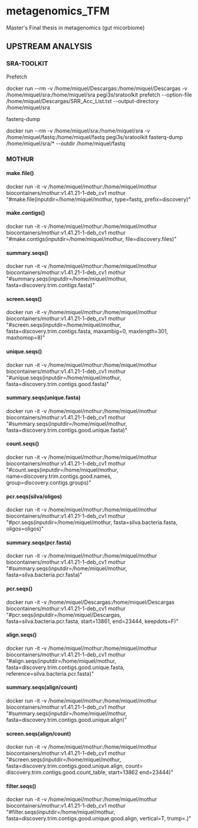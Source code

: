 # metagenomics_TFM
Master's Final thesis in metagenomics (gut micorbiome)


## UPSTREAM ANALYSIS

### SRA-TOOLKIT

Prefetch

docker run --rm -v /home/miquel/Descargas:/home/miquel/Descargas -v /home/miquel/sra:/home/miquel/sra pegi3s/sratoolkit prefetch --option-file /home/miquel/Descargas/SRR_Acc_List.txt --output-directory /home/miquel/sra

fasterq-dump

docker run --rm -v /home/miquel/sra:/home/miquel/sra -v /home/miquel/fastq:/home/miquel/fastq pegi3s/sratoolkit fasterq-dump /home/miquel/sra/* --outdir /home/miquel/fastq


### MOTHUR

#### make.file()
docker run -it -v /home/miquel/mothur:/home/miquel/mothur biocontainers/mothur:v1.41.21-1-deb_cv1 mothur "#make.file(inputdir=/home/miquel/mothur, type=fastq, prefix=discovery)"

#### make.contigs()
docker run -it -v /home/miquel/mothur:/home/miquel/mothur biocontainers/mothur:v1.41.21-1-deb_cv1 mothur "#make.contigs(inputdir=/home/miquel/mothur, file=discovery.files)"

#### summary.seqs()
docker run -it -v /home/miquel/mothur:/home/miquel/mothur biocontainers/mothur:v1.41.21-1-deb_cv1 mothur "#summary.seqs(inputdir=/home/miquel/mothur, fasta=discovery.trim.contigs.fasta)"

#### screen.seqs()
docker run -it -v /home/miquel/mothur:/home/miquel/mothur biocontainers/mothur:v1.41.21-1-deb_cv1 mothur "#screen.seqs(inputdir=/home/miquel/mothur, fasta=discovery.trim.contigs.fasta, maxambig=0, maxlength=301, maxhomop=8)" 

#### unique.seqs()
docker run -it -v /home/miquel/mothur:/home/miquel/mothur biocontainers/mothur:v1.41.21-1-deb_cv1 mothur "#unique.seqs(inputdir=/home/miquel/mothur, fasta=discovery.trim.contigs.good.fasta)"

#### summary.seqs(unique.fasta)
docker run -it -v /home/miquel/mothur:/home/miquel/mothur biocontainers/mothur:v1.41.21-1-deb_cv1 mothur "#summary.seqs(inputdir=/home/miquel/mothur, fasta=discovery.trim.contigs.good.unique.fasta)"

#### count.seqs()

docker run -it -v /home/miquel/mothur:/home/miquel/mothur biocontainers/mothur:v1.41.21-1-deb_cv1 mothur "#count.seqs(inputdir=/home/miquel/mothur, name=discovery.trim.contigs.good.names, group=discovery.contigs.groups)"

#### pcr.seqs(silva/oligos)

docker run -it -v /home/miquel/mothur:/home/miquel/mothur biocontainers/mothur:v1.41.21-1-deb_cv1 mothur "#pcr.seqs(inputdir=/home/miquel/mothur, fasta=silva.bacteria.fasta, oligos=oligos)"

#### summary.seqs(pcr.fasta)
docker run -it -v /home/miquel/mothur:/home/miquel/mothur biocontainers/mothur:v1.41.21-1-deb_cv1 mothur "#summary.seqs(inputdir=/home/miquel/mothur, fasta=silva.bacteria.pcr.fasta)"

#### pcr.seqs()
docker run -it -v /home/miquel/Descargas:/home/miquel/Descargas biocontainers/mothur:v1.41.21-1-deb_cv1 mothur "#pcr.seqs(inputdir=/home/miquel/Descargas, fasta=silva.bacteria.pcr.fasta, start=13861, end=23444, keepdots=F)"

#### align.seqs()
docker run -it -v /home/miquel/mothur:/home/miquel/mothur biocontainers/mothur:v1.41.21-1-deb_cv1 mothur "#align.seqs(inputdir=/home/miquel/mothur, fasta=discovery.trim.contigs.good.unique.fasta, reference=silva.bacteria.pcr.fasta)"

#### summary.seqs(align/count)
docker run -it -v /home/miquel/mothur:/home/miquel/mothur biocontainers/mothur:v1.41.21-1-deb_cv1 mothur "#summary.seqs(inputdir=/home/miquel/mothur, fasta=discovery.trim.contigs.good.unique.align)"

#### screen.seqs(align/count)
docker run -it -v /home/miquel/mothur:/home/miquel/mothur biocontainers/mothur:v1.41.21-1-deb_cv1 mothur "#screen.seqs(inputdir=/home/miquel/mothur, fasta=discovery.trim.contigs.good.unique.align, count= discovery.trim.contigs.good.count_table, start=13862 end=23444)"

#### filter.seqs()
docker run -it -v /home/miquel/mothur:/home/miquel/mothur biocontainers/mothur:v1.41.21-1-deb_cv1 mothur "#filter.seqs(inputdir=/home/miquel/mothur, fasta=discovery.trim.contigs.good.unique.good.align, vertical=T, trump=.)"

